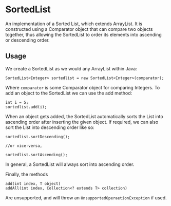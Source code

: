 SortedList
==========

An implementation of a Sorted List, which extends ArrayList. It is constructed using a Comparator
object that can compare two objects together, thus allowing the SortedList to order its elements
into ascending or descending order.



Usage
-----

We create a SortedList as we would any ArrayList within Java:

	SortedList<Integer> sortedlist = new SortedList<Integer>(comparator);

Where `comparator` is some Comparator object for comparing Integers. To add an object to the SortedList
we can use the add method:

	int i = 5;
	sortedlist.add(i);

When an object gets added, the SortedList automatically sorts the List into ascending order after inserting
the given object. If required, we can also sort the List into descending order like so:

	sortedlist.sortDescending();
	
	//or vice-versa,
	
	sortedlist.sortAscending();

In general, a SortedList will always sort into ascending order.

Finally, the methods

	add(int index, T object)
	addAll(int index, Collection<? extends T> collection)

Are unsupported, and will throw an `UnsupportedOperaetionException` if used.